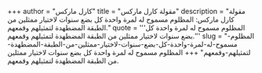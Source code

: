 +++
author = "كارل ماركس"
title = "مقولة كارل ماركس"
description = "مقولة كارل ماركس: المظلوم مسموح له لمرة واحدة كل بضع سنوات لاختيار ممثلين من الطبقة المضطهدة لتمثيلهم وقمعهم."
quote = '''المظلوم مسموح له لمرة واحدة كل بضع سنوات لاختيار ممثلين من الطبقة المضطهدة لتمثيلهم وقمعهم.''' 
slug = "المظلوم-مسموح-له-لمرة-واحدة-كل-بضع-سنوات-لاختيار-ممثلين-من-الطبقة-المضطهدة-لتمثيلهم-وقمعهم"
+++
المظلوم مسموح له لمرة واحدة كل بضع سنوات لاختيار ممثلين من الطبقة المضطهدة لتمثيلهم وقمعهم.
